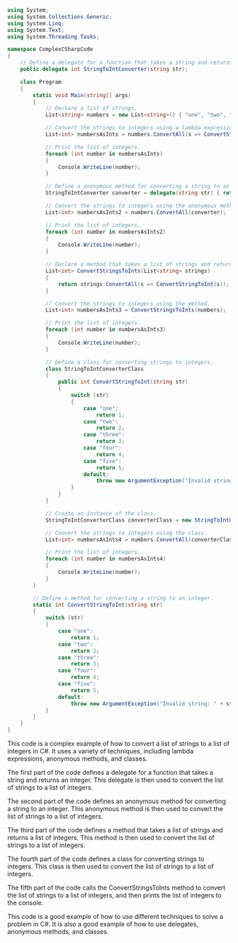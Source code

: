 ```c#
using System;
using System.Collections.Generic;
using System.Linq;
using System.Text;
using System.Threading.Tasks;

namespace ComplexCSharpCode
{
    // Define a delegate for a function that takes a string and returns an integer.
    public delegate int StringToIntConverter(string str);

    class Program
    {
        static void Main(string[] args)
        {
            // Declare a list of strings.
            List<string> numbers = new List<string>() { "one", "two", "three", "four", "five" };

            // Convert the strings to integers using a lambda expression.
            List<int> numbersAsInts = numbers.ConvertAll(s => ConvertStringToInt(s));

            // Print the list of integers.
            foreach (int number in numbersAsInts)
            {
                Console.WriteLine(number);
            }

            // Define a anonymous method for converting a string to an integer.
            StringToIntConverter converter = delegate(string str) { return ConvertStringToInt(str); };

            // Convert the strings to integers using the anonymous method.
            List<int> numbersAsInts2 = numbers.ConvertAll(converter);

            // Print the list of integers.
            foreach (int number in numbersAsInts2)
            {
                Console.WriteLine(number);
            }

            // Declare a method that takes a list of strings and returns a list of integers.
            List<int> ConvertStringsToInts(List<string> strings)
            {
                return strings.ConvertAll(s => ConvertStringToInt(s));
            }

            // Convert the strings to integers using the method.
            List<int> numbersAsInts3 = ConvertStringsToInts(numbers);

            // Print the list of integers.
            foreach (int number in numbersAsInts3)
            {
                Console.WriteLine(number);
            }

            // Define a class for converting strings to integers.
            class StringToIntConverterClass
            {
                public int ConvertStringToInt(string str)
                {
                    switch (str)
                    {
                        case "one":
                            return 1;
                        case "two":
                            return 2;
                        case "three":
                            return 3;
                        case "four":
                            return 4;
                        case "five":
                            return 5;
                        default:
                            throw new ArgumentException("Invalid string: " + str);
                    }
                }
            }

            // Create an instance of the class.
            StringToIntConverterClass converterClass = new StringToIntConverterClass();

            // Convert the strings to integers using the class.
            List<int> numbersAsInts4 = numbers.ConvertAll(converterClass.ConvertStringToInt);

            // Print the list of integers.
            foreach (int number in numbersAsInts4)
            {
                Console.WriteLine(number);
            }
        }

        // Define a method for converting a string to an integer.
        static int ConvertStringToInt(string str)
        {
            switch (str)
            {
                case "one":
                    return 1;
                case "two":
                    return 2;
                case "three":
                    return 3;
                case "four":
                    return 4;
                case "five":
                    return 5;
                default:
                    throw new ArgumentException("Invalid string: " + str);
            }
        }
    }
}
```

This code is a complex example of how to convert a list of strings to a list of integers in C#. It uses a variety of techniques, including lambda expressions, anonymous methods, and classes.

The first part of the code defines a delegate for a function that takes a string and returns an integer. This delegate is then used to convert the list of strings to a list of integers.

The second part of the code defines an anonymous method for converting a string to an integer. This anonymous method is then used to convert the list of strings to a list of integers.

The third part of the code defines a method that takes a list of strings and returns a list of integers. This method is then used to convert the list of strings to a list of integers.

The fourth part of the code defines a class for converting strings to integers. This class is then used to convert the list of strings to a list of integers.

The fifth part of the code calls the ConvertStringsToInts method to convert the list of strings to a list of integers, and then prints the list of integers to the console.

This code is a good example of how to use different techniques to solve a problem in C#. It is also a good example of how to use delegates, anonymous methods, and classes.